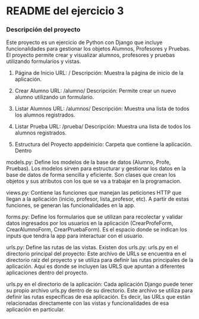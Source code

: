 # README del ejercicio 3

### Descripción del proyecto

Este proyecto es un ejercicio de Python con Django que incluye funcionalidades para gestionar los objetos Alumnos, Profesores y Pruebas.
El proyecto permite crear y visualizar alumnos, profesores y pruebas utilizando formularios y vistas.


1. Página de Inicio
URL: /
Descripción: Muestra la página de inicio de la aplicación.
2. Crear Alumno
URL: /alumno/
Descripción: Permite crear un nuevo alumno utilizando un formulario.
3. Listar Alumnos
URL: /alumnos/
Descripción: Muestra una lista de todos los alumnos registrados.
4. Listar Prueba
URL: /prueba/
Descripción: Muestra una lista de todos los alumnos registrados.

5. Estructura del Proyecto
appdeinicio: Carpeta que contiene la aplicación. Dentro

models.py: Define los modelos de la base de datos (Alumno, Profe, Pruebas).
Los modelos sirven para estructurar y gestionar los datos en la base de datos de forma sencilla y eficiente.
Son clases que crean los objetos y sus atributos con los que se va a trabajar en la programacion.

views.py: Contiene las funciones que manejan las peticiones HTTP que llegan a la aplicación (inicio, profesor, lista_profesor, etc).
A partir de estas funciones, se generan las funcionalidades en la app.

forms.py: Define los formularios que se utilizan para recolectar y validar datos ingresados por los usuarios en la aplicación (CrearProfeForm, CrearAlumnoForm, CrearPruebaForm).
Es el espacio donde se indican los inputs que tendra la app para interactuar con el usuario.

urls.py: Define las rutas de las vistas. Existen dos urls.py:
  urls.py en el directorio principal del proyecto: Este archivo de URLs se encuentra en el directorio raíz del proyecto y se utiliza para definir las rutas principales de la aplicación. Aquí es donde se incluyen las URLS que apuntan a diferentes aplicaciones dentro del proyecto.

  urls.py en el directorio de la aplicación: Cada aplicación Django puede tener su propio archivo urls.py dentro de su directorio. Este archivo se utiliza para definir las rutas específicas de esa aplicación. Es decir, las URLs que están relacionadas directamente con las vistas y funcionalidades de esa aplicación en particular.
